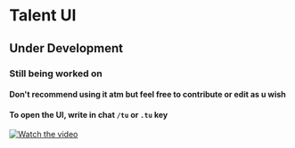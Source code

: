 # Talent UI

## Under Development

### Still being worked on

#### Don't recommend using it atm but feel free to contribute or edit as u wish

#### To open the UI, write in chat `/tu` or `.tu` key

[![Watch the video](https://i.ibb.co/MV1Nzr0/image.png)](https://streamable.com/pt8ppi)
